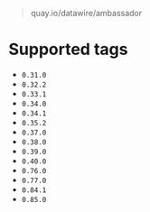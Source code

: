 > quay.io/datawire/ambassador

# Supported tags
- `0.31.0`
- `0.32.2`
- `0.33.1`
- `0.34.0`
- `0.34.1`
- `0.35.2`
- `0.37.0`
- `0.38.0`
- `0.39.0`
- `0.40.0`
- `0.76.0`
- `0.77.0`
- `0.84.1`
- `0.85.0`